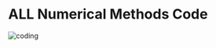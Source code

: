 # ALL Numerical Methods Code
![coding](https://user-images.githubusercontent.com/62868878/120429487-154e6480-c393-11eb-830f-f1a0f582efbb.gif)

